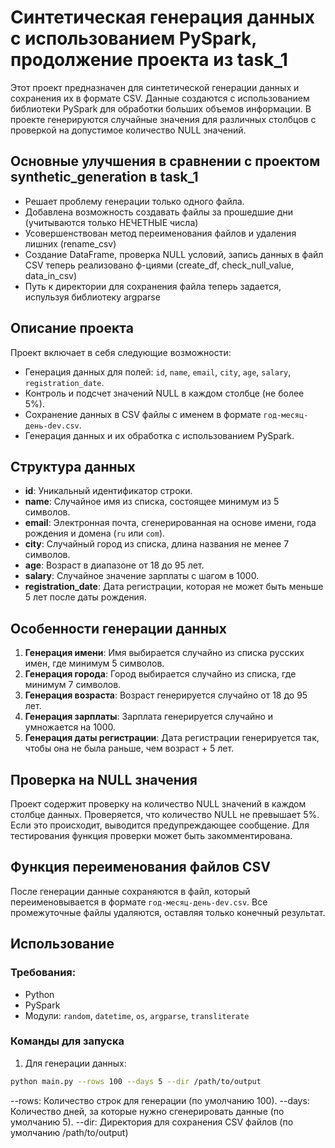 # Синтетическая генерация данных с использованием PySpark, продолжение проекта из task_1 

Этот проект предназначен для синтетической генерации данных и сохранения их в формате CSV. 
Данные создаются с использованием библиотеки PySpark для обработки больших объемов информации. 
В проекте генерируются случайные значения для различных столбцов с проверкой на допустимое количество NULL значений.

## Основные улучшения в сравнении с проектом synthetic_generation в task_1
- Решает проблему генерации только одного файла. 
- Добавлена возможность создавать файлы за прошедшие дни (учитываются только НЕЧЕТНЫЕ числа)
- Усовершенствован метод переименования файлов и удаления лишних (rename_csv)
- Создание DataFrame, проверка NULL условий, запись данных в файл CSV теперь реализовано ф-циями (create_df, check_null_value, data_in_csv)
- Путь к директории для сохранения файла теперь задается, испульзуя библиотеку argparse

## Описание проекта

Проект включает в себя следующие возможности:

- Генерация данных для полей: `id`, `name`, `email`, `city`, `age`, `salary`, `registration_date`.
- Контроль и подсчет значений NULL в каждом столбце (не более 5%).
- Сохранение данных в CSV файлы с именем в формате `год-месяц-день-dev.csv`.
- Генерация данных и их обработка с использованием PySpark.

## Структура данных

- **id**: Уникальный идентификатор строки.
- **name**: Случайное имя из списка, состоящее минимум из 5 символов.
- **email**: Электронная почта, сгенерированная на основе имени, года рождения и домена (`ru` или `com`).
- **city**: Случайный город из списка, длина названия не менее 7 символов.
- **age**: Возраст в диапазоне от 18 до 95 лет.
- **salary**: Случайное значение зарплаты с шагом в 1000.
- **registration_date**: Дата регистрации, которая не может быть меньше 5 лет после даты рождения.

## Особенности генерации данных

1. **Генерация имени**: Имя выбирается случайно из списка русских имен, где минимум 5 символов.
2. **Генерация города**: Город выбирается случайно из списка, где минимум 7 символов.
3. **Генерация возраста**: Возраст генерируется случайно от 18 до 95 лет.
4. **Генерация зарплаты**: Зарплата генерируется случайно и умножается на 1000.
5. **Генерация даты регистрации**: Дата регистрации генерируется так, чтобы она не была раньше, чем возраст + 5 лет.

## Проверка на NULL значения

Проект содержит проверку на количество NULL значений в каждом столбце данных. Проверяется, что количество NULL не превышает 5%. Если это происходит, выводится предупреждающее сообщение. Для тестирования функция проверки может быть закомментирована.

## Функция переименования файлов CSV

После генерации данные сохраняются в файл, который переименовывается в формате `год-месяц-день-dev.csv`. Все промежуточные файлы удаляются, оставляя только конечный результат.

## Использование

### Требования:
- Python
- PySpark
- Модули: `random`, `datetime`, `os`, `argparse`, `transliterate`

### Команды для запуска

1. Для генерации данных:

```bash
python main.py --rows 100 --days 5 --dir /path/to/output
```
--rows: Количество строк для генерации (по умолчанию 100).
--days: Количество дней, за которые нужно сгенерировать данные (по умолчанию 5).
--dir: Директория для сохранения CSV файлов (по умолчанию /path/to/output)